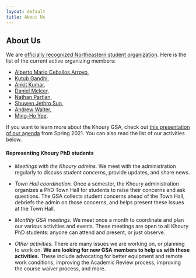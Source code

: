 ```yaml
---
layout: default
title: About Us
---
```


## About Us

We are [officially recognized Northeastern student organization](https://neu.campuslabs.com/engage/organization/kgsa). 
Here is the list of the current active organizing members:

* [Alberto Mario Ceballos Arroyo](https://www.khoury.northeastern.edu/people/alberto-mario-ceballos-arroyo/),
* [Kutub Gandhi](https://www.khoury.northeastern.edu/people/kutub-gandhi/),
* [Ankit Kumar](https://ankitku.github.io),
* [Daniel Melcer](https://www.khoury.northeastern.edu/people/daniel-melcer/),
* [Nathan Partlan](https://www.khoury.northeastern.edu/people/nathan-partlan/),
* [Shuwen Jethro Sun](https://www.khoury.northeastern.edu/people/shuwen-jethro-sun/),
* [Andrew Walter](https://www.khoury.northeastern.edu/people/andrew-thomas-walter/),
* [Ming-Ho Yee](https://www.khoury.northeastern.edu/people/ming-ho-yee/).

[gsa-slides-summer-2021]: https://docs.google.com/presentation/d/1IDrAmfLbNO42R-nqtaYK4XjNJhvrfVaOjc7W8QQGRwk/edit?usp=sharing
[khoury-slack]: https://khouryphds.slack.com

If you want to learn more about the Khoury GSA, check out
[this presentation of our agenda][gsa-slides-summer-2021]
from Spring 2021. You can also read the list of our activities below.

#### Representing Khoury PhD students

* _Meetings with the Khoury admins._ We meet with the
administration regularly to discuss student concerns, provide updates, and share news.

* _Town Hall coordination._ Once a semester, the Khoury administration organizes
a PhD Town Hall for students to raise their concerns and ask questions. The GSA
collects student concerns ahead of the Town Hall, debriefs the admin on those
concerns, and helps present these issues at the Town Hall.

* _Monthly GSA meetings._ We meet once a month to coordinate and plan our various
activities and events. These meetings are open to all Khoury PhD students:
anyone can attend and present, or just observe.

* _Other activities._ There are many issues we are working on, or planning to work
on. **We are looking for new GSA members to help us with these activities.**
These include advocating for better equipment and remote work conditions,
improving the Academic Review process, improving the course waiver process, and
more.
